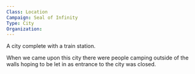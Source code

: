 ```yaml
---
Class: Location
Campaign: Seal of Infinity
Type: City
Organization:
---
```

A city complete with a train station.

When we came upon this city there were people camping outside of the walls hoping to be let in as entrance to the city was closed.